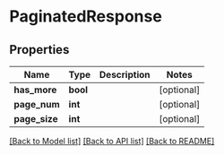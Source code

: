 # PaginatedResponse

## Properties
Name | Type | Description | Notes
------------ | ------------- | ------------- | -------------
**has_more** | **bool** |  | [optional] 
**page_num** | **int** |  | [optional] 
**page_size** | **int** |  | [optional] 

[[Back to Model list]](../README.md#documentation-for-models) [[Back to API list]](../README.md#documentation-for-api-endpoints) [[Back to README]](../README.md)

